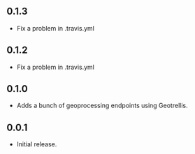 ## 0.1.3

- Fix a problem in .travis.yml

## 0.1.2

- Fix a problem in .travis.yml

## 0.1.0

- Adds a bunch of geoprocessing endpoints using Geotrellis.

## 0.0.1

- Initial release.
